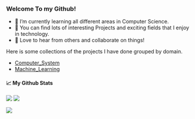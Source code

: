 ### Welcome To my Github! 

<!--
**PeterHUistyping/PeterHUistyping** is a ✨ _special_ ✨ repository because its `README.md` (this file) appears on your GitHub profile.

Here are some ideas to get you started:

- 🔭 I’m currently working on ...
- 🌱 I’m currently learning ...
- 👯 I’m looking to collaborate on ...
- 🤔 I’m looking for help with ...
- 💬 Ask me about ...
- 📫 How to reach me: ...
- 😄 Pronouns: ...
- ⚡ Fun fact: ...
[![GitHub](https://img.shields.io/github/followers/PeterHuistyping?label=follow&style=social)](https://github.com/PeterHuistyping)
-->
- 🌱 I’m currently learning all different areas in Computer Science.
- 🔭 You can find lots of interesting Projects and exciting fields that I enjoy in technology.
- 👯 Love to hear from others and collaborate on things!

Here is some collections of the projects I have done grouped by domain.
- [Computer_System](https://github.com/PeterHUistyping/Computer_System_Guidance)
- [Machine_Learning](https://github.com/PeterHUistyping/Machine_Learning_Guidance)
<!-- <details> <summary>📈 Stats</summary> <br> -->
#### 📈 My Github Stats <br> 
![](http://github-profile-summary-cards.vercel.app/api/cards/repos-per-language?username=PeterHUistyping&theme=default) 
![](http://github-profile-summary-cards.vercel.app/api/cards/most-commit-language?username=PeterHUistyping&theme=default)

![](http://github-profile-summary-cards.vercel.app/api/cards/profile-details?username=PeterHUistyping&theme=default) 

